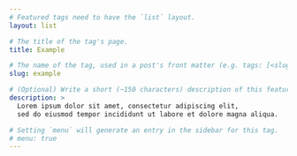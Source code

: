 ```yaml
---
# Featured tags need to have the `list` layout.
layout: list

# The title of the tag's page.
title: Example

# The name of the tag, used in a post's front matter (e.g. tags: [<slug>]).
slug: example

# (Optional) Write a short (~150 characters) description of this featured tag.
description: >
  Lorem ipsum dolor sit amet, consectetur adipiscing elit,
  sed do eiusmod tempor incididunt ut labore et dolore magna aliqua.

# Setting `menu` will generate an entry in the sidebar for this tag.
# menu: true
---
```

